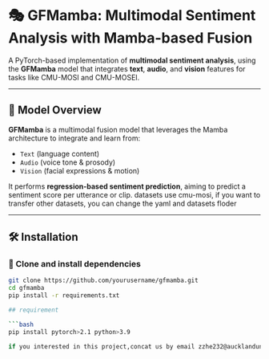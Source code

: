 # 🎭 GFMamba: Multimodal Sentiment Analysis with Mamba-based Fusion

A PyTorch-based implementation of **multimodal sentiment analysis**, using the **GFMamba** model that integrates **text**, **audio**, and **vision** features for tasks like CMU-MOSI and CMU-MOSEI.

---

## 🧠 Model Overview

**GFMamba** is a multimodal fusion model that leverages the Mamba architecture to integrate and learn from:

- `Text` (language content)
- `Audio` (voice tone & prosody)
- `Vision` (facial expressions & motion)

It performs **regression-based sentiment prediction**, aiming to predict a sentiment score per utterance or clip.
datasets use cmu-mosi, if you want to transfer other datasets, you can change the yaml and datasets floder

---

## 🛠️ Installation

### 🔹 Clone and install dependencies

```bash
git clone https://github.com/yourusername/gfmamba.git
cd gfmamba
pip install -r requirements.txt

## requirement

```bash
pip install pytorch>2.1 python>3.9

if you interested in this project,concat us by email zzhe232@aucklanduni.ac.nz
